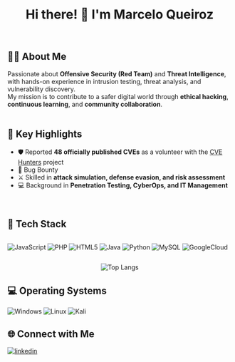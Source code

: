 <h1 align="center">Hi there! 👋 I'm Marcelo Queiroz</h1>
<br>


## 🧑‍💻 About Me  
Passionate about **Offensive Security (Red Team)** and **Threat Intelligence**, with hands-on experience in intrusion testing, threat analysis, and vulnerability discovery.  
My mission is to contribute to a safer digital world through **ethical hacking**, **continuous learning**, and **community collaboration**.  
<br>

## 🔑 Key Highlights  
- 🛡️ Reported **48 officially published CVEs** as a volunteer with the [CVE Hunters](https://cvehunters.io) project  
- 🎯 Bug Bounty 
- ⚔️ Skilled in **attack simulation, defense evasion, and risk assessment**  
- 💻 Background in **Penetration Testing, CyberOps, and IT Management**  
<br>

## 🚀 Tech Stack  
<div style="display:flex">
 
![JavaScript](https://img.shields.io/badge/JavaScript-000?style=for-the-badge&logo=javascript&logoColor=yellow)
![PHP](https://img.shields.io/badge/Php-000?style=for-the-badge&logo=php&logoColor=blue)
![HTML5](https://img.shields.io/badge/HTML5-000?style=for-the-badge&logo=html5)
![Java](https://img.shields.io/badge/java-%23ED8B00.svg?style=for-the-badge&logo=openjdk&logoColor=white)
![Python](https://img.shields.io/badge/python-3670A0?style=for-the-badge&logo=python&logoColor=ffdd54)
![MySQL](https://img.shields.io/badge/MySQL-00000F?style=for-the-badge&logo=mysql&logoColor=white)
![GoogleCloud](https://img.shields.io/badge/GoogleCloud-%234285F4.svg?style=for-the-badge&logo=google-cloud&logoColor=white)
<br>
</div>

<div align="center">

![Top Langs](https://github-readme-stats.vercel.app/api/top-langs/?username=marcelomulder&layout=compact&langs_count=7&theme=react)
<br>
</div>


## 💻 Operating Systems  

![Windows](https://img.shields.io/badge/Windows-000?style=for-the-badge&logo=windows&logoColor=2CA5E0)
![Linux](https://img.shields.io/badge/Linux-000?style=for-the-badge&logo=linux&logoColor=FCC624)
![Kali](https://img.shields.io/badge/Kali-268BEE?style=for-the-badge&logo=kalilinux&logoColor=white)
<br>

## 🌐 Connect with Me  

[![linkedin](https://img.shields.io/badge/linkedin-000?style=for-the-badge&logo=linkedin&logoColor=blue)](https://www.linkedin.com/in/marceloqueirozjr/)
<br>

